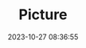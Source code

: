 ---
weight: 1
images:
- /images/edited/268.jpeg
title: Picture
date: 2023-10-27 08:36:55
tags: [luminarneo,work,ILCE7M3,24.0,car]
---